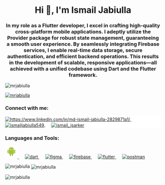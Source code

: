 <h1 align="center">Hi 👋, I'm Ismail Jabiulla</h1>
<h3 align="center">In my role as a Flutter developer, I excel in crafting high-quality cross-platform mobile applications. I adeptly utilize the Provider package for robust state management, guaranteeing a smooth user experience. By seamlessly integrating Firebase services, I enable real-time data storage, secure authentication, and efficient backend operations. This results in the development of scalable, responsive applications—all achieved with a unified codebase using Dart and the Flutter framework.</h3>

<p align="left"> <img src="https://komarev.com/ghpvc/?username=mrjabiulla&label=Profile%20views&color=0e75b6&style=flat" alt="mrjabiulla" /> </p>

<p align="left"> <a href="https://github.com/ryo-ma/github-profile-trophy"><img src="https://github-profile-trophy.vercel.app/?username=mrjabiulla" alt="mrjabiulla" /></a> </p>

<h3 align="left">Connect with me:</h3>
<p align="left" style="background-color: white;">
  <a href="https://linkedin.com/in/https://www.linkedin.com/in/md-ismail-jabiulla-2829871a1/" target="blank">
    <img align="center" src="https://raw.githubusercontent.com/rahuldkjain/github-profile-readme-generator/master/src/images/icons/Social/linked-in-alt.svg" alt="https://www.linkedin.com/in/md-ismail-jabiulla-2829871a1/" height="30" width="40" />
  </a>
  &nbsp;&nbsp;&nbsp;&nbsp;
  <a href="https://fb.com/ismailjabiulla549" target="blank">
    <img align="center" src="https://raw.githubusercontent.com/rahuldkjain/github-profile-readme-generator/master/src/images/icons/Social/facebook.svg" alt="ismailjabiulla549" height="30" width="40" />
  </a>
  &nbsp;&nbsp;&nbsp;&nbsp;
  <a href="https://instagram.com/ismail_jsarker" target="blank">
    <img align="center" src="https://raw.githubusercontent.com/rahuldkjain/github-profile-readme-generator/master/src/images/icons/Social/instagram.svg" alt="ismail_jsarker" height="30" width="40" />
  </a>
</p>


<h3 align="left">Languages and Tools:</h3>
<p align="left">
  <a href="https://developer.android.com" target="_blank" rel="noreferrer">
    <img src="https://raw.githubusercontent.com/devicons/devicon/master/icons/android/android-original-wordmark.svg" alt="android" width="40" height="40"/>
  </a>
  &nbsp;&nbsp;&nbsp;&nbsp;
  <a href="https://dart.dev" target="_blank" rel="noreferrer">
    <img src="https://www.vectorlogo.zone/logos/dartlang/dartlang-icon.svg" alt="dart" width="40" height="40"/>
  </a>
  &nbsp;&nbsp;&nbsp;&nbsp;
  <a href="https://www.figma.com/" target="_blank" rel="noreferrer">
    <img src="https://www.vectorlogo.zone/logos/figma/figma-icon.svg" alt="figma" width="40" height="40"/>
  </a>
  &nbsp;&nbsp;&nbsp;&nbsp;
  <a href="https://firebase.google.com/" target="_blank" rel="noreferrer">
    <img src="https://www.vectorlogo.zone/logos/firebase/firebase-icon.svg" alt="firebase" width="40" height="40"/>
  </a>
  &nbsp;&nbsp;&nbsp;&nbsp;
  <a href="https://flutter.dev" target="_blank" rel="noreferrer">
    <img src="https://www.vectorlogo.zone/logos/flutterio/flutterio-icon.svg" alt="flutter" width="40" height="40"/>
  </a>
  &nbsp;&nbsp;&nbsp;&nbsp;
  <a href="https://postman.com" target="_blank" rel="noreferrer">
    <img src="https://www.vectorlogo.zone/logos/getpostman/getpostman-icon.svg" alt="postman" width="40" height="40"/>
  </a>
</p>


<p><img align="left" src="https://github-readme-stats.vercel.app/api/top-langs?username=mrjabiulla&show_icons=true&locale=en&layout=compact" alt="mrjabiulla" /></p>

<p>&nbsp;<img align="center" src="https://github-readme-stats.vercel.app/api?username=mrjabiulla&show_icons=true&locale=en" alt="mrjabiulla" /></p>

<p><img align="center" src="https://github-readme-streak-stats.herokuapp.com/?user=mrjabiulla&" alt="mrjabiulla" /></p>
